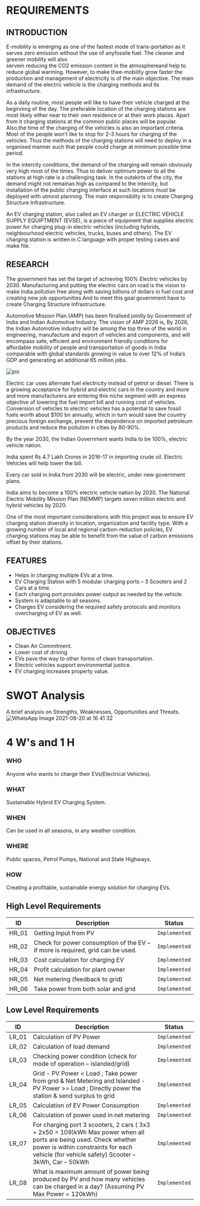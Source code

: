 # REQUIREMENTS

## INTRODUCTION
E-mobility is emerging as one of the fastest mode of trans-portation as it serves zero emission without the use of anyfossile fuel. The cleaner and greener mobility will also     
servein reducing the CO2 emission content in the atmosphereand help to reduce global warming. However, to make thee-mobility grow faster the production and management of 
electricity is of the main objective. The main demand of the electric vehicle is the charging methods and its infrastructure.

As a daily routine, most people will like to have their vehicle charged at the beginning of the day. The preferable location of the charging stations are most likely either near 
to their own residence or at their work places. Apart from it charging stations at the common public places will be popular. Also,the time of the charging of the vehicles is also 
an important criteria. Most of the people won’t like to stop for 2-3 hours for charging of the vehicles. Thus the methods of the charging stations will need to deploy in a 
organised manner such that people could charge at minimum possible time period.

In the intercity conditions, the demand of the charging will remain obviously very high most of the times. Thus to deliver optimum power to all the stations at high rate 
is a challenging task. In the outskirts of the city, the demand might not remainas high as compared to the intercity, but installation of the public charging interface at such 
locations must be deployed with utmost planning. The main responsiblity is to create Charging Structure Infrastructure.

An EV charging station, also called an EV charger or ELECTRIC VEHICLE SUPPLY EQUIPTMENT (EVSE), is a piece of equipment that supplies electric power for charging plug-in electric 
vehicles (including hybrids, neighbourhood electric vehicles, trucks, buses and others).
The EV charging station is written in C language with proper testing cases and make file.

## RESEARCH
The government has set the target of achieving 100% Electric vehicles by 2030. Manufacturing and putting the electric cars on road is the vision to make India pollution free along 
with saving billions of dollars in fuel cost and creating new job opportunities.And to meet this goal government have to create Charging Structure Infrastructure.

Automotive Mission Plan (AMP) has been finalised jointly by Government of India and Indian Automotive Industry. The vision of AMP 2026 is, By 2026, the Indian Automotive industry 
will be among the top three of the world in engineering, manufacture and export of vehicles and components, and will encompass safe, efficient and environment friendly conditions 
for affordable mobility of people and transportation of goods in India comparable with global standards growing in value to over 12% of India’s GDP and generating an additional 65 
million jobs.

![pic](https://github.com/amulyasingaraju/SDLC_13_GoGreen/blob/main/1_Requirements/1-s2.0-S1364032114001920-gr8.jpg)

Electric car uses alternate fuel electricity instead of petrol or diesel. There is a growing acceptance for hybrid and electric cars in the country and more and more manufacturers 
are entering this niche segment with an express objective of lowering the fuel import bill and running cost of vehicles. Conversion of vehicles to electric vehicles has a 
potential to save fossil fuels worth about $100 bn annually, which in turn would save the country precious foreign exchange, prevent the dependence on imported petroleum products 
and reduce the pollution in cities by 80-90%.

By the year 2030, the Indian Government wants India to be 100%, electric vehicle nation.

India spent Rs 4.7 Lakh Crores in 2016-17 in importing crude oil. Electric Vehicles will help lower the bill.

Every car sold in India from 2030 will be electric, under new government plans.

India aims to become a 100% electric vehicle nation by 2030. The National Electric Mobility Mission Plan (NEMMP) targets seven million electric and hybrid vehicles by 2020.

One of the most important considerations with this project was to ensure EV charging station diversity in location, organization and facility type. With a growing number of local 
and regional carbon-reduction policies, EV charging stations may be able to benefit from the value of carbon emissions offset by their stations.

## FEATURES
  -	Helps in charging multiple EVs at a time.
  -	EV Charging Station with 5 modular charging ports – 3 Scooters and 2 Cars at a time.
  -	Each charging port provides power output as needed by the vehicle.
  -	System is adaptable to all seasons. 
  -	Charges EV considering the required safety protocols and monitors overcharging of EV as well. 

## OBJECTIVES
 - Clean Air Commitment.
 - Lower cost of driving
 - EVs pave the way to other forms of clean transportation.
 - Electric vehicles support environmental justice.
 - EV charging increases property value.

# SWOT Analysis
 A brief analysis on Strengths, Weaknesses, Opportunities and Threats.
![WhatsApp Image 2021-08-20 at 16 41 32](https://user-images.githubusercontent.com/62830313/130358052-a38e4141-d4a7-4979-a24e-8478bf6e098a.jpeg)

# 4 W's and 1 H
### WHO
Anyone who wants to charge their EVs(Electrical Vehicles).
### WHAT
Sustainable Hybrid EV Charging System.
### WHEN
Can be used in all seasons, in any weather condition.
### WHERE
Public spaces, Petrol Pumps, National and State Highways.
### HOW
Creating a profitable, sustainable energy solution for charging EVs.

## High Level Requirements
|      ID          |Description                          |Status                         |
|----------------|-------------------------------|-----------------------------|
|HR_01|Getting Input from PV       |`Implemented`            |
|HR_02|Check for power consumption of the EV – if more is required, grid can be used.            |`Implemented`|
|HR_03|Cost calculation for charging EV  |`Implemented`|
|HR_04|Profit calculation for plant owner|`Implemented`|
|HR_05|Net metering (feedback to grid)|`Implemented`|
|HR_06|Take power from both solar and grid|`Implemented`|

## Low Level Requirements

|      ID          |Description                          |Status                         |
|----------------|-------------------------------|-----------------------------|
|LR_01| 	Calculation of PV Power        |`Implemented`            |
|LR_02| 	Calculation of load demand            |`Implemented`|
|LR_03| 	Checking power condition (check for mode of operation – islanded/grid) |`Implemented`|
|LR_04| Grid - PV Power < Load ; Take power from grid & Net Metering and Islanded - PV Power >= Load ; Directly power the station & send surplus to grid |`Implemented`|
|LR_05| Calculation of EV Power Consumption   |`Implemented`|  
|LR_06| Calculation of power used in net metering  |`Implemented`|
|LR_07|For charging port 3 scooters, 2 cars ( 3x3 + 2x50 = 109)kWh Max power when all ports are being used. Check whether power is within constraints for each vehicle (for vehicle safety) 	Scooter – 3kWh, Car – 50kWh  |`Implemented`|
|LR_08| 	What is maximum amount of power being produced by PV and how many vehicles can be charged in a day? (Assuming PV Max Power = 120kWh)  |`Implemented`|

